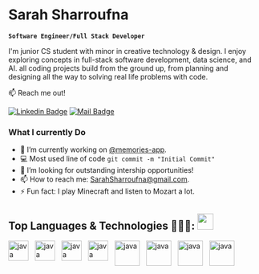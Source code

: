 # Sarah Sharroufna

**`Software Engineer/Full Stack Developer`**

I'm junior CS student with minor in creative technology & design. I enjoy exploring concepts in full-stack software development, data science, and AI. all coding projects build from the ground up, from planning and designing all the way to solving real life problems with code.

:mailbox: Reach me out!

[![Linkedin Badge](https://img.shields.io/badge/-SarahSharroufna-0e76a8?style=flat&labelColor=0e76a8&logo=linkedin&logoColor=white)](www.linkedin.com/in/sarah-sharroufna-4b552b253/) [![Mail Badge](https://img.shields.io/badge/-SSharroufna-c0392b?style=flat&labelColor=c0392b&logo=gmail&logoColor=white)](mailto:Sarahsharroufna@gmail.com)

### What I currently Do

- 🔭 I’m currently working on [@memories-app](https://github.com/SSharroufna/Memories-App).
- :computer: Most used line of code `git commit -m "Initial Commit"`
- 🤔 I’m looking for outstanding intership opportunities!
- 📫 How to reach me: SarahSharroufna@gmail.com.
- ⚡ Fun fact: I play Minecraft and listen to Mozart a lot.

<h2> Top Languages & Technologies 👩🏻‍💻: <img src = "https://media2.giphy.com/media/QssGEmpkyEOhBCb7e1/giphy.gif?cid=ecf05e47a0n3gi1bfqntqmob8g9aid1oyj2wr3ds3mg700bl&rid=giphy.gif" width = 32px> </h2>
<img align="left" alt="java" width='40px' style="padding-right:10px;"src ='https://raw.githubusercontent.com/rahulbanerjee26/githubAboutMeGenerator/main/icons/cpp.svg'> </a>
<img align="left" alt="java" width='40px' style="padding-right:10px;"src ='https://raw.githubusercontent.com/rahulbanerjee26/githubAboutMeGenerator/main/icons/javascript.svg'> </a>
<img align="left" alt="java" width='40px' style="padding-right:10px;"src ='https://raw.githubusercontent.com/rahulbanerjee26/githubAboutMeGenerator/main/icons/css.svg'> </a>
<img align="left" alt="java" width='40px' style="padding-right:10px;"src ='https://raw.githubusercontent.com/rahulbanerjee26/githubAboutMeGenerator/main/icons/html.svg'> </a>
<img align="left" alt="java" width='50px' style="padding-right:10px;"src="https://cdn.jsdelivr.net/gh/devicons/devicon/icons/nodejs/nodejs-original-wordmark.svg"> </a>
<img align="left" alt="java" width='50px' style="padding-right:10px;"src="https://cdn.jsdelivr.net/gh/devicons/devicon/icons/mongodb/mongodb-original-wordmark.svg"> </a>
<img align="left" alt="java" width='50px' style="padding-right:10px;"src="https://cdn.jsdelivr.net/gh/devicons/devicon/icons/express/express-original-wordmark.svg"> </a>
<img align="left" alt="java" width='50px' style="padding-right:10px;"src="https://cdn.jsdelivr.net/gh/devicons/devicon/icons/mysql/mysql-original-wordmark.svg"> </a>


<br>
<br>
